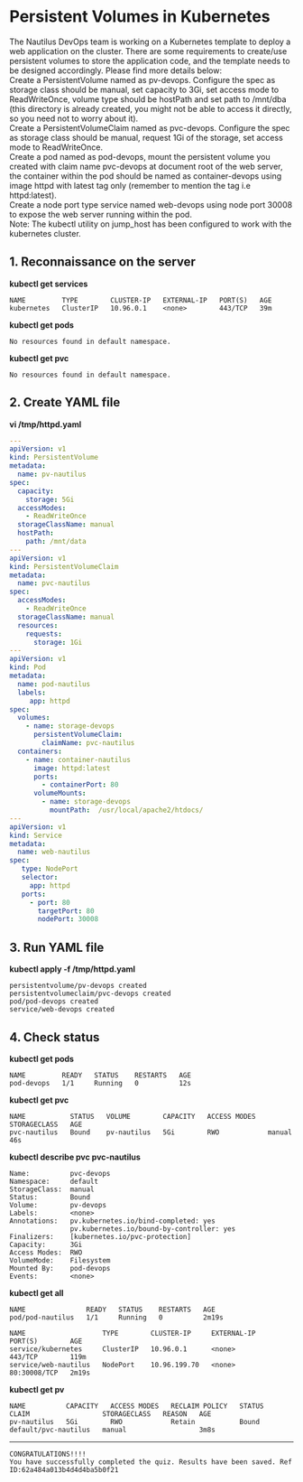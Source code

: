 # Persistent Volumes in Kubernetes

The Nautilus DevOps team is working on a Kubernetes template to deploy a web application on the cluster. There are some requirements to create/use persistent volumes to store the application code, and the template needs to be designed accordingly. Please find more details below:  
Create a PersistentVolume named as pv-devops. Configure the spec as storage class should be manual, set capacity to 3Gi, set access mode to ReadWriteOnce, volume type should be hostPath and set path to /mnt/dba (this directory is already created, you might not be able to access it directly, so you need not to worry about it).  
Create a PersistentVolumeClaim named as pvc-devops. Configure the spec as storage class should be manual, request 1Gi of the storage, set access mode to ReadWriteOnce.  
Create a pod named as pod-devops, mount the persistent volume you created with claim name pvc-devops at document root of the web server, the container within the pod should be named as container-devops using image httpd with latest tag only (remember to mention the tag i.e httpd:latest).  
Create a node port type service named web-devops using node port 30008 to expose the web server running within the pod.  
Note: The kubectl utility on jump_host has been configured to work with the kubernetes cluster.  


## 1. Reconnaissance on the server
**kubectl get services**
```console
NAME         TYPE        CLUSTER-IP   EXTERNAL-IP   PORT(S)   AGE
kubernetes   ClusterIP   10.96.0.1    <none>        443/TCP   39m
```

**kubectl get pods**
```console
No resources found in default namespace.
```

**kubectl get pvc**
```console
No resources found in default namespace.
```

## 2. Create YAML file
**vi /tmp/httpd.yaml**
```yaml
---
apiVersion: v1
kind: PersistentVolume
metadata:
  name: pv-nautilus
spec:
  capacity:
    storage: 5Gi
  accessModes:
    - ReadWriteOnce
  storageClassName: manual
  hostPath:
    path: /mnt/data
---
apiVersion: v1
kind: PersistentVolumeClaim
metadata:
  name: pvc-nautilus
spec:
  accessModes:
    - ReadWriteOnce
  storageClassName: manual
  resources:
    requests:
      storage: 1Gi
---
apiVersion: v1
kind: Pod
metadata:
  name: pod-nautilus
  labels:
     app: httpd
spec:
  volumes:
    - name: storage-devops
      persistentVolumeClaim:
        claimName: pvc-nautilus
  containers:
    - name: container-nautilus
      image: httpd:latest
      ports:
        - containerPort: 80
      volumeMounts:
        - name: storage-devops
          mountPath:  /usr/local/apache2/htdocs/
---
apiVersion: v1
kind: Service
metadata:
  name: web-nautilus
spec:
   type: NodePort
   selector:
     app: httpd
   ports:
     - port: 80
       targetPort: 80
       nodePort: 30008
```


## 3. Run YAML file
**kubectl apply -f /tmp/httpd.yaml**
```console
persistentvolume/pv-devops created
persistentvolumeclaim/pvc-devops created
pod/pod-devops created
service/web-devops created
```


## 4. Check status
**kubectl get pods**
```console
NAME         READY   STATUS    RESTARTS   AGE
pod-devops   1/1     Running   0          12s
```

**kubectl get pvc**
```console
NAME           STATUS   VOLUME        CAPACITY   ACCESS MODES   STORAGECLASS   AGE
pvc-nautilus   Bound    pv-nautilus   5Gi        RWO            manual         46s
```

**kubectl describe pvc pvc-nautilus**
```console
Name:          pvc-devops
Namespace:     default
StorageClass:  manual
Status:        Bound
Volume:        pv-devops
Labels:        <none>
Annotations:   pv.kubernetes.io/bind-completed: yes
               pv.kubernetes.io/bound-by-controller: yes
Finalizers:    [kubernetes.io/pvc-protection]
Capacity:      3Gi
Access Modes:  RWO
VolumeMode:    Filesystem
Mounted By:    pod-devops
Events:        <none>
```

**kubectl get all**
```console
NAME               READY   STATUS    RESTARTS   AGE
pod/pod-nautilus   1/1     Running   0          2m19s

NAME                   TYPE        CLUSTER-IP     EXTERNAL-IP   PORT(S)        AGE
service/kubernetes     ClusterIP   10.96.0.1      <none>        443/TCP        119m
service/web-nautilus   NodePort    10.96.199.70   <none>        80:30008/TCP   2m19s
```

**kubectl get pv**
```console
NAME          CAPACITY   ACCESS MODES   RECLAIM POLICY   STATUS   CLAIM                  STORAGECLASS   REASON   AGE
pv-nautilus   5Gi        RWO            Retain           Bound    default/pvc-nautilus   manual                  3m8s
```

---


```console
CONGRATULATIONS!!!!
You have successfully completed the quiz. Results have been saved. Ref ID:62a484a013b4d4d4ba5b0f21
```
